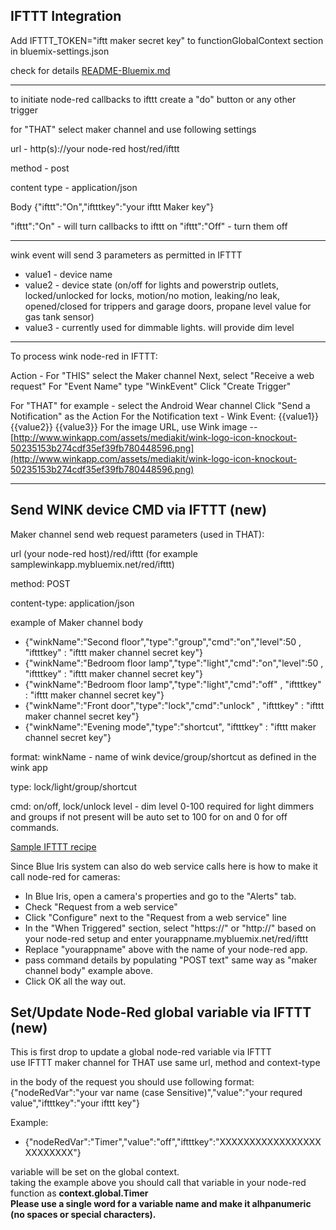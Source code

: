 IFTTT Integration
---------------------------------------------------

Add IFTTT_TOKEN="iftt maker secret key"
to     functionGlobalContext section
in bluemix-settings.json

check for details [README-Bluemix.md](README-Bluemix.md)

---------------------------------------------------
to initiate node-red callbacks to ifttt create a "do" button or any other trigger

for "THAT" select maker channel and use following settings


url - http(s)://your node-red host/red/ifttt

method - post

content type - application/json

Body
{"ifttt":"On","iftttkey":"your ifttt Maker key"}

"ifttt":"On" - will turn callbacks to ifttt on
"ifttt":"Off" - turn them off

------------------------------------------------------------

  wink event will send 3 parameters as permitted in IFTTT
  
  * value1 - device name
  * value2 - device state (on/off for lights and powerstrip outlets, locked/unlocked for locks, motion/no motion, leaking/no leak, opened/closed for trippers and garage doors, propane level value for gas tank sensor)
  * value3 - currently used for dimmable lights. will provide dim level

------------------------------------------------------------

To process wink node-red in IFTTT:

Action - 
For "THIS" select the Maker channel
Next, select "Receive a web request"
For "Event Name" type "WinkEvent"
Click "Create Trigger"

For "THAT" for example - select the Android Wear channel
Click "Send a Notification" as the Action
For the Notification text - Wink Event: {{value1}} {{value2}} {{value3}}
For the image URL, use Wink image --
[http://www.winkapp.com/assets/mediakit/wink-logo-icon-knockout-50235153b274cdf35ef39fb780448596.png](http://www.winkapp.com/assets/mediakit/wink-logo-icon-knockout-50235153b274cdf35ef39fb780448596.png)


--------------------------------------------------------------
Send WINK device CMD via IFTTT (new)
-------------------------------------

Maker channel send web request parameters (used in THAT):

url 
(your node-red host)/red/ifttt (for example samplewinkapp.mybluemix.net/red/ifttt)

method: POST

content-type: application/json

example of Maker channel body
  * {"winkName":"Second floor","type":"group","cmd":"on","level":50 , "iftttkey" : "ifttt maker channel secret key"}
  * {"winkName":"Bedroom floor lamp","type":"light","cmd":"on","level":50 , "iftttkey" : "ifttt maker channel secret key"}
  * {"winkName":"Bedroom floor lamp","type":"light","cmd":"off" , "iftttkey" : "ifttt maker channel secret key"}
  * {"winkName":"Front door","type":"lock","cmd":"unlock" , "iftttkey" : "ifttt maker channel secret key"}
  * {"winkName":"Evening mode","type":"shortcut", "iftttkey" : "ifttt maker channel secret key"}



format:
winkName - name of wink device/group/shortcut as defined in the wink app

type: lock/light/group/shortcut

cmd: on/off, lock/unlock
level - dim level 0-100 required for light dimmers and groups if not present will be auto set to 100 for on and 0 for off commands.

[Sample IFTTT recipe](https://ifttt.com/recipes/378174-post-command-to-wink-node-red)


Since Blue Iris system can also do web service calls here is how to make it call node-red for cameras:

* In Blue Iris, open a camera's properties and go to the "Alerts" tab.
* Check "Request from a web service"
* Click "Configure" next to the "Request from a web service" line
* In the "When Triggered" section, select "https://" or "http://" based on your node-red setup and enter yourappname.mybluemix.net/red/ifttt
* Replace "yourappname" above with the name of your node-red app.
* pass command details by  populating "POST text"  same way as "maker channel body" example above.
* Click OK all the way out.


Set/Update Node-Red global variable via IFTTT (new)
----------------------------------------------------
This is first drop to update a global node-red variable via IFTTT<br>
use IFTTT maker channel for THAT 
use same url, method and context-type

in the body of the request you should use following format:
{"nodeRedVar":"your var name (case Sensitive)","value":"your requred value","iftttkey":"your ifttt key"}<br>

Example:<br>
* {"nodeRedVar":"Timer","value":"off","iftttkey":"XXXXXXXXXXXXXXXXXXXXXXXXX"}

variable will be set on the global context.<br>
taking the example above you should call that variable in your node-red function as <b>context.global.Timer</b><br>
 <b>Please use a single word for a variable name and make it alhpanumeric (no spaces or special characters).</b>
  




